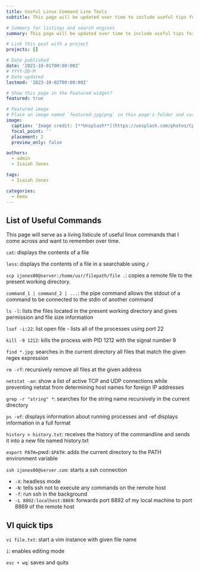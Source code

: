 ```yaml
---
title: Useful Linux Command Line Tools
subtitle: This page will be updated over time to include useful tips for working with Linux from a terminal.

# Summary for listings and search engines
summary: This page will be updated over time to include useful tips for working with Linux from a terminal.

# Link this post with a project
projects: []

# Date published
date: '2023-10-01T00:00:00Z'
# YYYY-DD-M
# Date updated
lastmod: '2023-10-02T00:00:00Z'

# Show this page in the Featured widget?
featured: true

# Featured image
# Place an image named `featured.jpg/png` in this page's folder and customize its options here.
image:
  caption: 'Image credit: [**Unsplash**](https://unsplash.com/photos/CpkOjOcXdUY)'
  focal_point: ''
  placement: 2
  preview_only: false

authors:
  - admin
  - Isaiah Jones

tags:
  - Isaiah Jones

categories:
  - Demo
---
```


## List of Useful Commands

This page will serve as a living listicule of useful linux commands that I come across and want to remember over time.

`cat`: displays the contents of a file

`less`: displays the contents of a file in a searchable using `/` 

`scp ijones00@server:/home/usr/filepath/file .`: copies a remote file to the present working directory.

`command_1 | command_2 | ...`: the pipe command allows the stdout of a command to be connected to the stdin of another command

`ls -l`: lists the files located in the present working directory and gives permission and file size information

`lsof -i:22`: list open file - lists all of the processes using port 22

`kill -9 1212`: kills the process with PID 1212 with the signal number 9

`find *.jpg`: searches in the current directory all files that match the given regex expression

`rm -rf`: recursively remove all files at the given address

`netstat -an`: show a list of active TCP and UDP connections while preventing netstat from determining host names for foreign IP addresses

`grep -r "string" *`: searches for the string name recursively in the current directory

`ps -ef`: displays information about running processes and -ef displays information in a full format

`history > history.txt`: receives the history of the commandline and sends it into a new file named history.txt

`export PATH=`pwd`:$PATH`: adds the current directory to the PATH environment variable


`ssh ijones00@server.com`: starts a ssh connection
- `-X`: headless mode
- `-N`: tells ssh not to execute any commands on the remote host
- `-f`: run ssh in the background
- `-L 8892:localhost:8869`: forwards port 8892 of my local machine to port 8869 of the remote host

## VI quick tips
`vi file.txt`: start a vim instance with given file name

`i`: enables editing mode

`esc + wq`: saves and quits

